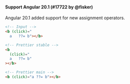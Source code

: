 #### Support Angular 20.1 (#17722 by @fisker)

Angular 20.1 added support for new assignment operators.

<!-- prettier-ignore -->
```html
<!-- Input -->
<b (click)="
  a   ??= b"></b>

<!-- Prettier stable -->
<b
  (click)="
  a   ??= b"
></b>

<!-- Prettier main -->
<b (click)="a ??= b"></b>
```
